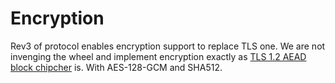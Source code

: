 # Encryption

Rev3 of protocol enables encryption support to replace TLS one. We are not invenging the wheel and implement encryption exactly as [TLS 1.2 AEAD block chipcher](https://tools.ietf.org/html/rfc5246#section-6.2.3.2) is. With AES-128-GCM and SHA512.
